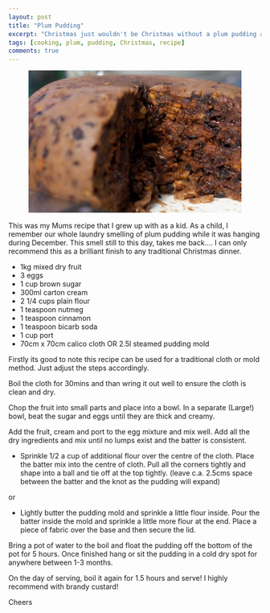 ```yaml
---
layout: post
title: "Plum Pudding"
excerpt: "Christmas just wouldn't be Christmas without a plum pudding at the end of the evening"
tags: [cooking, plum, pudding, Christmas, recipe]
comments: true
---
```

<figure>
	<img src="/images/posts/2016/plum-pudding.jpg">
</figure>
This was my Mums recipe that I grew up with as a kid. As a child, I remember our whole laundry smelling of plum pudding while it was hanging during December. This smell still to this day, takes me back.... I can only recommend this as a brilliant finish to any traditional Christmas dinner.

* 1kg mixed dry fruit
* 3 eggs
* 1 cup brown sugar
* 300ml carton cream
* 2 1/4 cups plain flour
* 1 teaspoon nutmeg
* 1 teaspoon cinnamon
* 1 teaspoon bicarb soda
* 1 cup port
* 70cm x 70cm calico cloth OR 2.5l steamed pudding mold

Firstly its good to note this recipe can be used for a traditional cloth or mold method. Just adjust the steps accordingly.

Boil the cloth for 30mins and than wring it out well to ensure the cloth is clean and dry.

Chop the fruit into small parts and place into a bowl. In a separate (Large!) bowl, beat the sugar and eggs until they are thick and creamy.

Add the fruit, cream and port to the egg mixture and mix well. Add all the dry ingredients and mix until no lumps exist and the batter is consistent.

* Sprinkle 1/2 a cup of additional flour over the centre of the cloth. Place the batter mix into the centre of cloth. Pull all the corners tightly and shape into a ball and tie off at the top tightly. (leave c.a. 2.5cms space between the batter and the knot as the pudding will expand)

or

* Lightly butter the pudding mold and sprinkle a little flour inside. Pour the batter inside the mold and sprinkle a little more flour at the end. Place a piece of fabric over the base and then secure the lid.

Bring a pot of water to the boil and float the pudding off the bottom of the pot for 5 hours. Once finished hang or sit the pudding in a cold dry spot for anywhere between 1-3 months.

On the day of serving, boil it again for 1.5 hours and serve! I highly recommend with brandy custard!

Cheers
